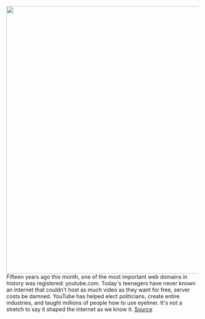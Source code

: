 <img src='https://cdn.vox-cdn.com/thumbor/IRtWrI24M-xpl5biQca3fkmstNk=/0x0:2040x1360/1200x675/filters:focal(857x517:1183x843)/cdn.vox-cdn.com/uploads/chorus_image/image/66398883/vrg_illo_3920_world_without_youtube_0001.0.jpg' width='700px' /><br/>
Fifteen years ago this month, one of the most important web domains in history was registered: youtube.com. Today's teenagers have never known an internet that couldn't host as much video as they want for free, server costs be damned. YouTube has helped elect politicians, create entire industries, and taught millions of people how to use eyeliner. It's not a stretch to say it shaped the internet as we know it.
<a href='https://www.theverge.com/2020/2/28/21145506/youtube-without-internet-fiction-alternate-history'> Source <a/>